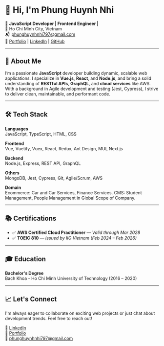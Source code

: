 # 👋 Hi, I'm Phung Huynh Nhi

🎯 **JavaScript Developer | Frontend Engineer |**  
📍 Ho Chi Minh City, Vietnam  
📬 phunghuynhnhi797@gmail.com  
🔗 [Portfolio](https://nhiph-portforlio.vercel.app/) | [LinkedIn](https://www.linkedin.com/in/phung-nhi-8862b71a2/) | [GitHub](https://github.com/nhiph)

---

## 💼 About Me

I’m a passionate **JavaScript** developer building dynamic, scalable web applications. I specialize in **Vue.js**, **React**, and **Node.js**, and bring a solid understanding of **RESTful APIs**, **GraphQL**, and **cloud services** like AWS. With a background in Agile development and testing (Jest, Cypress), I strive to deliver clean, maintainable, and performant code.  

---

## 🛠️ Tech Stack

**Languages**  
JavaScript, TypeScript, HTML, CSS

**Frontend**  
Vue, Vuetify, Vuex, React, Redux, Ant Design, MUI, Next.js

**Backend**  
Node.js, Express, REST API, GraphQL

**Others**  
MongoDB, Jest, Cypress, Git, Agile/Scrum, AWS

**Domain**  
Ecommerce: Car and Car Services, Finance Services.
CMS: Student Management, People Management in Global Scope of Company.

---

## 📚 Certifications

- ✅ **AWS Certified Cloud Practitioner** — *Valid through Mar 2028*  
- ✅ **TOEIC 810** — *Issued by IIG Vietnam (Feb 2024 – Feb 2026)*

---

## 🎓 Education

**Bachelor's Degree**  
Bach Khoa - Ho Chi Minh University of Technology (2016 – 2020)

---

## 📈 Let's Connect

I'm always eager to collaborate on exciting web projects or just chat about development trends. Feel free to reach out!

🔗 [LinkedIn](https://www.linkedin.com/in/phung-nhi-8862b71a2/)  
💼 [Portfolio](https://nhiph-portforlio.vercel.app/)  
💌 phunghuynhnhi797@gmail.com
